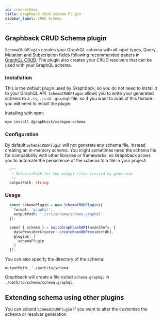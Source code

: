 ```yaml
---
id: crud-schema
title: Graphback CRUD Schema Plugin
sidebar_label: CRUD Schema
---
```


## Graphback CRUD Schema plugin

`SchemaCRUDPlugin` creates your GraphQL schema with all input types, Query, Mutation and Subscription fields following recommended patters in [GraphQL CRUD](https://graphqlcrud.org/).
The plugin also creates your CRUD resolvers that can be used with your GraphQL schema.

### Installation

This is the default plugin used by Graphback, so you do not need to install it to your GraphQL API. `SchemaCRUDPlugin` allows you to write your generated schema to a `.ts`, `.js` or `.graphql` file, so if you want to avail of this feature you will need to install the plugin.

Installing with npm:

```bash
npm install @graphback/codegen-schema
```

### Configuration

By default `SchemaCRUDPlugin` will not generate any schema file, instead creating an in-memory schema. You might sometimes need the schema file for compatibility with other libraries or frameworks, so Graphback allows you to automate the persistence of the schema to a file in your project:


```ts
  /**
   * RelativePath for the output files created by generator
   */
  outputPath: string
```


### Usage

```ts
  const schemaPlugin = new SchemaCRUDPlugin({
    format: 'graphql',
    outputPath: './src/schema/schema.graphql'
  });

  const { schema } = buildGraphbackAPI(modelDefs, {
    dataProviderCreator: createKnexDbProvider(db),
    plugins: [
      schemaPlugin
    ]
  });
```

You can also specify the directory of the schema:

`outputPath: './path/to/schema'`

Graphback will create a file called `schema.graphql` in `./path/to/schema/schema.graphql`.

## Extending schema using other plugins

You can extend `SchemaCRUDPlugin` if you want to alter the customise the schema or resolver generation.